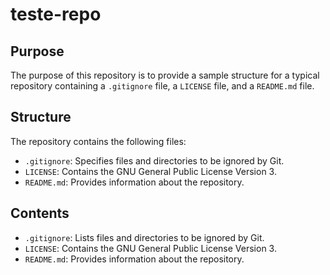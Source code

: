 # teste-repo

## Purpose
The purpose of this repository is to provide a sample structure for a typical repository containing a `.gitignore` file, a `LICENSE` file, and a `README.md` file.

## Structure
The repository contains the following files:
- `.gitignore`: Specifies files and directories to be ignored by Git.
- `LICENSE`: Contains the GNU General Public License Version 3.
- `README.md`: Provides information about the repository.

## Contents
- `.gitignore`: Lists files and directories to be ignored by Git.
- `LICENSE`: Contains the GNU General Public License Version 3.
- `README.md`: Provides information about the repository.
